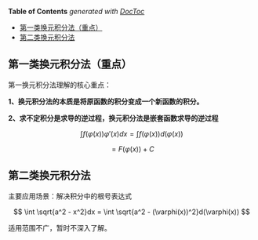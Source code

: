 <!-- START doctoc generated TOC please keep comment here to allow auto update -->
<!-- DON'T EDIT THIS SECTION, INSTEAD RE-RUN doctoc TO UPDATE -->
**Table of Contents**  *generated with [DocToc](https://github.com/thlorenz/doctoc)*

- [第一类换元积分法（重点）](#%E7%AC%AC%E4%B8%80%E7%B1%BB%E6%8D%A2%E5%85%83%E7%A7%AF%E5%88%86%E6%B3%95%E9%87%8D%E7%82%B9)
- [第二类换元积分法](#%E7%AC%AC%E4%BA%8C%E7%B1%BB%E6%8D%A2%E5%85%83%E7%A7%AF%E5%88%86%E6%B3%95)

<!-- END doctoc generated TOC please keep comment here to allow auto update -->

## 第一类换元积分法（重点）

第一换元积分法理解的核心重点：

**1、换元积分法的本质是将原函数的积分变成一个新函数的积分。**

**2、求不定积分是求导的逆过程，换元积分法是嵌套函数求导的逆过程**

$$ \int f(\varphi(x))\varphi'(x)dx = \int f(\varphi(x)) d(\varphi(x))$$

$$ = F(\varphi(x)) + C $$

## 第二类换元积分法

主要应用场景：解决积分中的根号表达式

$$ \int \sqrt{a^2 - x^2}dx = \int \sqrt{a^2 - (\varphi(x))^2}d(\varphi(x)) $$

适用范围不广，暂时不深入了解。
